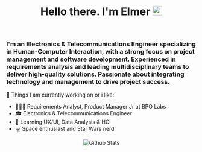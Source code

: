 <div>
   <h1 align="center">Hello there. I'm Elmer <img src="https://media.giphy.com/media/hvRJCLFzcasrR4ia7z/giphy.gif" width="25px"> </h1>
   
<br />
<p align="center">
  <h3> I'm an Electronics & Telecommunications Engineer specializing in Human-Computer Interaction, with a strong focus on project management and software development. Experienced in requirements analysis and leading multidisciplinary teams to deliver high-quality solutions. Passionate about integrating technology and management to drive project success.</h3>
</p>

🔭 Things I am currently working on or i like:
 - 🧑🏼‍💻 Requirements Analyst, Product Manager Jr at BPO Labs
 - 🎓  Electronics & Telecommunications Engineer
 - :rocket: Learning UX/UI, Data Analysis & HCI
 - 🛸 Space enthusiast and Star Wars nerd
<p align="center">
        <img src="https://raw.githubusercontent.com/mayhemantt/mayhemantt/Update/svg/Bottom.svg" alt="Github Stats" />
</p>
